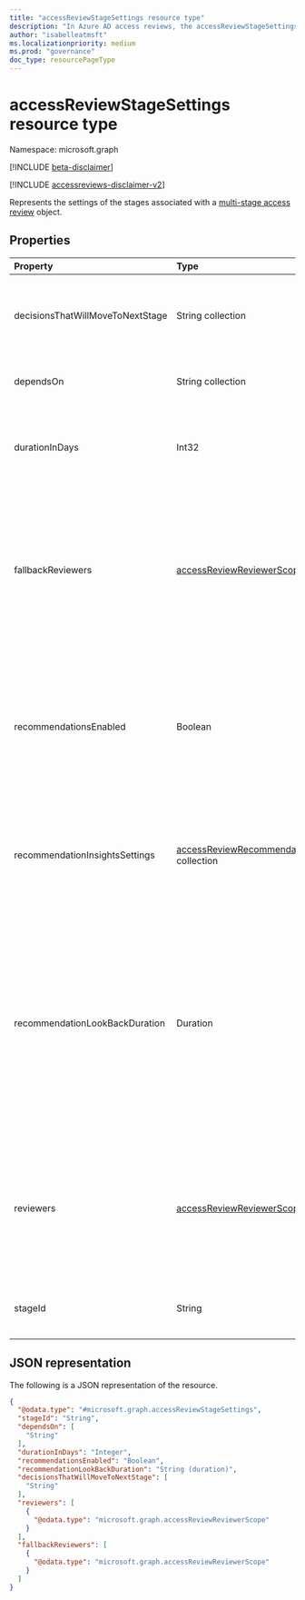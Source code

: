 ```yaml
---
title: "accessReviewStageSettings resource type"
description: "In Azure AD access reviews, the accessReviewStageSettings represents the settings of the stages associated with a multi-stage access review."
author: "isabelleatmsft"
ms.localizationpriority: medium
ms.prod: "governance"
doc_type: resourcePageType
---
```


# accessReviewStageSettings resource type

Namespace: microsoft.graph

[!INCLUDE [beta-disclaimer](../../includes/beta-disclaimer.md)]

[!INCLUDE [accessreviews-disclaimer-v2](../../includes/accessreviews-disclaimer-v2.md)]

Represents the settings of the stages associated with a [multi-stage access review](accessreviewscheduledefinition.md) object. 

## Properties
|Property|Type|Description|
|:---|:---|:---|
|decisionsThatWillMoveToNextStage|String collection|Indicate which decisions will go to the next stage. Can be a sub-set of "Approve", "Deny", "Recommendation", or "NotReviewed". If not provided, all decisions will go to the next stage. Optional. |
|dependsOn|String collection|Define the sequential or parallel order of each stageSettings. Only sequential stages are currently supported. Required. |
|durationInDays|Int32|The duration of the stage. The total duration in days cannot exceed the **instanceDurationInDays** in the **settings** of the [accessReviewScheduleDefinition](accessreviewscheduledefinition.md) object. Required. |
|fallbackReviewers|[accessReviewReviewerScope](../resources/accessreviewreviewerscope.md) collection|If provided, the fallback reviewers are asked to complete a review if the primary reviewers do not exist. For example, if managers are selected as **reviewers** and a principal under review does not have a manager in Azure AD, the fallback reviewers are asked to review that principal. <br/><br/>**NOTE:** The value of this property will override this setting on the [accessReviewScheduleDefinition](accessReviewScheduleDefinition.md).|
|recommendationsEnabled|Boolean|Indicates whether showing recommendations to reviewers is enabled. Required. <br/><br/>**NOTE:** The value of this property will override this setting on [accessReviewScheduleSettings](accessReviewScheduleSettings.md). <br/><br/>**NOTE:** The value of this property will override this setting on [accessReviewScheduleSettings](accessReviewScheduleSettings.md) of the [accessReviewScheduleDefinition](accessreviewscheduledefinition.md).|
| recommendationInsightsSettings | [accessReviewRecommendationInsightSetting](accessReviewRecommendationInsightSetting.md) collection | Determines which recommendations to show to reviewers. <br/><br/>**NOTE:** The value of this property will override this setting on [accessReviewScheduleSettings](accessReviewScheduleSettings.md) of the [accessReviewScheduleDefinition](accessreviewscheduledefinition.md).|
| recommendationLookBackDuration | Duration| Optional field. Indicates the time period of inactivity (with respect to the start date of the review instance) that recommendations will be configured from. The recommendation will be to `deny` if the user is inactive during the look back duration. For reviews of groups and Azure AD roles, any duration is accepted. For reviews of applications, 30 days is the maximum duration. If not specified, the duration is 30 days. <br/><br/>**NOTE:** The value of this property will override this setting on [accessReviewScheduleSettings](accessReviewScheduleSettings.md) of the [accessReviewScheduleDefinition](accessreviewscheduledefinition.md). |
|reviewers|[accessReviewReviewerScope](../resources/accessreviewreviewerscope.md) collection|Defines who the reviewers are. If none are specified, the review is a self-review (users review their own access).  For examples of options for assigning reviewers, see [Assign reviewers to your access review definition using the Microsoft Graph API](/graph/accessreviews-reviewers-concept). <br/><br/>**NOTE:** The value of this property will override this setting on the [accessReviewScheduleDefinition](accessReviewScheduleDefinition.md). |
|stageId|String|Unique identifier of the **accessReviewStageSettings**. The stageId will be used in **dependsOn** property to indicate the stage relationship. Required. |

## JSON representation
The following is a JSON representation of the resource.
<!-- {
  "blockType": "resource",
  "@odata.type": "microsoft.graph.accessReviewStageSettings"
}
-->
``` json
{
  "@odata.type": "#microsoft.graph.accessReviewStageSettings",
  "stageId": "String",
  "dependsOn": [
    "String"
  ],
  "durationInDays": "Integer",
  "recommendationsEnabled": "Boolean",
  "recommendationLookBackDuration": "String (duration)",
  "decisionsThatWillMoveToNextStage": [
    "String"
  ],
  "reviewers": [
    {
      "@odata.type": "microsoft.graph.accessReviewReviewerScope"
    }
  ],
  "fallbackReviewers": [
    {
      "@odata.type": "microsoft.graph.accessReviewReviewerScope"
    }
  ]
}
```

